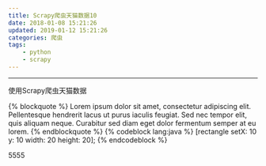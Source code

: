 ```yaml
---
title: Scrapy爬虫天猫数据10
date: 2018-01-08 15:21:26
updated: 2019-01-12 15:21:26
categories: 爬虫
tags:
    - python
    - scrapy
---
```

---

使用Scrapy爬虫天猫数据

{% blockquote %}
Lorem ipsum dolor sit amet, consectetur adipiscing elit. Pellentesque hendrerit lacus ut purus iaculis feugiat. Sed nec tempor elit, quis aliquam neque. Curabitur sed diam eget dolor fermentum semper at eu lorem.
{% endblockquote %}
{% codeblock lang:java %}
[rectangle setX: 10 y: 10 width: 20 height: 20];
{% endcodeblock %}
<!-- more -->
5555